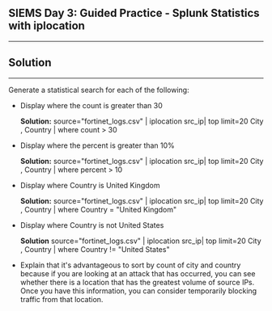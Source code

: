 ## SIEMS Day 3:  Guided Practice - Splunk Statistics with iplocation
--------

## Solution

--------

Generate a statistical search for each of the following: 

- Display where the count is greater than 30

   **Solution:** source="fortinet_logs.csv" | iplocation src_ip| top limit=20 City , Country | where count > 30

- Display where the percent is greater than 10%

   **Solution:** source="fortinet_logs.csv" | iplocation src_ip| top limit=20 City , Country | where percent > 10

- Display where Country is United Kingdom

   **Solution:** source="fortinet_logs.csv" | iplocation src_ip| top limit=20 City , Country | where Country = "United Kingdom"

- Display where Country is not United States

   **Solution** source="fortinet_logs.csv" | iplocation src_ip| top limit=20 City , Country | where Country != "United States"
  
- Explain that it's advantageous to sort by count of city and country because if you are looking at an attack that has occurred, you can see whether there is a location that has the greatest volume of source IPs. Once you have this information, you can consider temporarily blocking traffic from that location. 